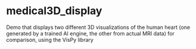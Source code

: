 # medical3D_display
Demo that displays two different 3D visualizations of the human heart (one generated by a trained AI engine, the other from actual MRI data) for comparison, using the VisPy library

